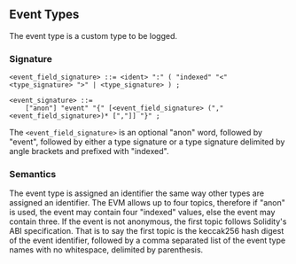 ## Event Types

The event type is a custom type to be logged.

### Signature

```ebnf
<event_field_signature> ::= <ident> ":" ( "indexed" "<" <type_signature> ">" | <type_signature> ) ;

<event_signature> ::=
    ["anon"] "event" "{" [<event_field_signature> ("," <event_field_signature>)* [","]] "}" ;
```

The `<event_field_signature>` is an optional "anon" word, followed by "event", followed by either
a type signature or a type signature delimited by angle brackets and prefixed with "indexed".

### Semantics

The event type is assigned an identifier the same way other types are assigned an identifier. The
EVM allows up to four topics, therefore if "anon" is used, the event may contain four "indexed"
values, else the event may contain three. If the event is not anonymous, the first topic follows
Solidity's ABI specification. That is to say the first topic is the keccak256 hash digest of the
event identifier, followed by a comma separated list of the event type names with no whitespace,
delimited by parenthesis.
